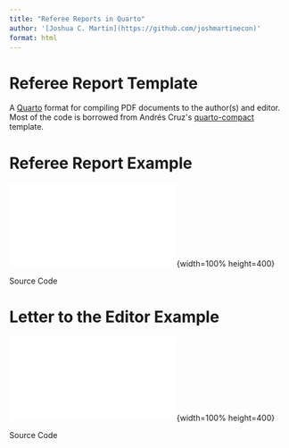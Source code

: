 ```yaml
---
title: "Referee Reports in Quarto"
author: '[Joshua C. Martin](https://github.com/joshmartinecon)'
format: html
---
```

  
# Referee Report Template

A [Quarto](https://quarto.org/) format for compiling PDF documents to the author(s) and editor. Most of the code is borrowed from Andrés Cruz's [quarto-compact](https://github.com/arcruz0/quarto-compact/blob/main/template.qmd) template.

# Referee Report Example

![](ref-report.pdf){width=100% height=400}

Source Code

# Letter to the Editor Example

![](letter-to-the-editor.pdf){width=100% height=400}

Source Code